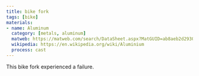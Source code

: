 ```yaml
---
title: bike fork
tags: [bike]
materials:
- name: Aluminum
  category: [metals, aluminum]
  matweb: https://matweb.com/search/DataSheet.aspx?MatGUID=ab8aeb2d293041c4a844e397b5cfbd4e
  wikipedia: https://en.wikipedia.org/wiki/Aluminium
  process: cast
---
```


This bike fork experienced a failure.
